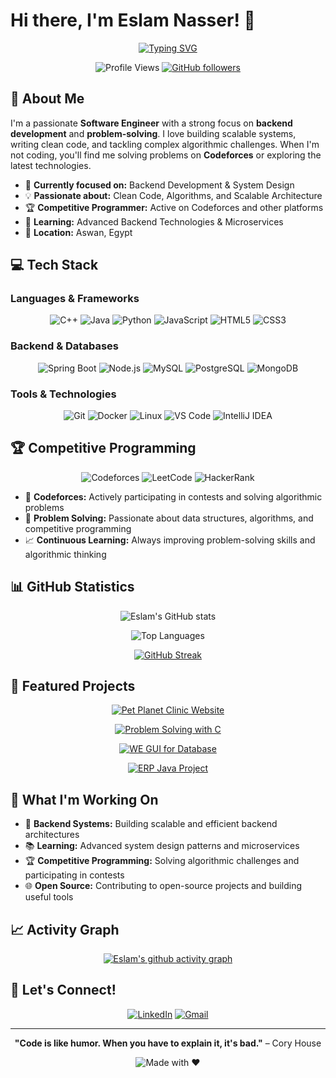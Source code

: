 # Hi there, I'm Eslam Nasser! 👋

<div align="center">
  
  [![Typing SVG](https://readme-typing-svg.herokuapp.com?font=Fira+Code&weight=600&size=28&pause=1000&color=36BCF7&center=true&vCenter=true&width=600&lines=Software+Engineer;Backend+Developer;Problem+Solver;Tech+Enthusiast)](https://git.io/typing-svg)
  
</div>

<div align="center">
  
  ![Profile Views](https://komarev.com/ghpvc/?username=eslamnaaser45&color=36BCF7&style=flat-square)
  [![GitHub followers](https://img.shields.io/github/followers/eslamnaaser45?label=Follow&style=social)](https://github.com/eslamnaaser45)
  
</div>

## 🚀 About Me

I'm a passionate **Software Engineer** with a strong focus on **backend development** and **problem-solving**. I love building scalable systems, writing clean code, and tackling complex algorithmic challenges. When I'm not coding, you'll find me solving problems on **Codeforces** or exploring the latest technologies.

- 🎯 **Currently focused on:** Backend Development & System Design
- 💡 **Passionate about:** Clean Code, Algorithms, and Scalable Architecture
- 🏆 **Competitive Programmer:** Active on Codeforces and other platforms
- 🌱 **Learning:** Advanced Backend Technologies & Microservices
- 📍 **Location:** Aswan, Egypt

## 💻 Tech Stack

### Languages & Frameworks
<div align="center">

![C++](https://img.shields.io/badge/C%2B%2B-00599C?style=for-the-badge&logo=c%2B%2B&logoColor=white)
![Java](https://img.shields.io/badge/Java-ED8B00?style=for-the-badge&logo=openjdk&logoColor=white)
![Python](https://img.shields.io/badge/Python-3776AB?style=for-the-badge&logo=python&logoColor=white)
![JavaScript](https://img.shields.io/badge/JavaScript-F7DF1E?style=for-the-badge&logo=javascript&logoColor=black)
![HTML5](https://img.shields.io/badge/HTML5-E34F26?style=for-the-badge&logo=html5&logoColor=white)
![CSS3](https://img.shields.io/badge/CSS3-1572B6?style=for-the-badge&logo=css3&logoColor=white)

</div>

### Backend & Databases
<div align="center">

![Spring Boot](https://img.shields.io/badge/Spring_Boot-6DB33F?style=for-the-badge&logo=spring-boot&logoColor=white)
![Node.js](https://img.shields.io/badge/Node.js-43853D?style=for-the-badge&logo=node.js&logoColor=white)
![MySQL](https://img.shields.io/badge/MySQL-00000F?style=for-the-badge&logo=mysql&logoColor=white)
![PostgreSQL](https://img.shields.io/badge/PostgreSQL-316192?style=for-the-badge&logo=postgresql&logoColor=white)
![MongoDB](https://img.shields.io/badge/MongoDB-4EA94B?style=for-the-badge&logo=mongodb&logoColor=white)

</div>

### Tools & Technologies
<div align="center">

![Git](https://img.shields.io/badge/Git-F05032?style=for-the-badge&logo=git&logoColor=white)
![Docker](https://img.shields.io/badge/Docker-2496ED?style=for-the-badge&logo=docker&logoColor=white)
![Linux](https://img.shields.io/badge/Linux-FCC624?style=for-the-badge&logo=linux&logoColor=black)
![VS Code](https://img.shields.io/badge/Visual_Studio_Code-0078D4?style=for-the-badge&logo=visual%20studio%20code&logoColor=white)
![IntelliJ IDEA](https://img.shields.io/badge/IntelliJ_IDEA-000000.svg?style=for-the-badge&logo=intellij-idea&logoColor=white)

</div>

## 🏆 Competitive Programming

<div align="center">
  
  ![Codeforces](https://img.shields.io/badge/Codeforces-445f9d?style=for-the-badge&logo=Codeforces&logoColor=white)
  ![LeetCode](https://img.shields.io/badge/LeetCode-000000?style=for-the-badge&logo=LeetCode&logoColor=#d16c06)
  ![HackerRank](https://img.shields.io/badge/-Hackerrank-2EC866?style=for-the-badge&logo=HackerRank&logoColor=white)
  
</div>

- 🎯 **Codeforces:** Actively participating in contests and solving algorithmic problems
- 💪 **Problem Solving:** Passionate about data structures, algorithms, and competitive programming
- 📈 **Continuous Learning:** Always improving problem-solving skills and algorithmic thinking

## 📊 GitHub Statistics

<div align="center">
  
  ![Eslam's GitHub stats](https://github-readme-stats.vercel.app/api?username=eslamnaaser45&show_icons=true&theme=tokyonight&hide_border=true&count_private=true)
  
  ![Top Languages](https://github-readme-stats.vercel.app/api/top-langs/?username=eslamnaaser45&layout=compact&theme=tokyonight&hide_border=true)
  
</div>

<div align="center">
  
  [![GitHub Streak](https://streak-stats.demolab.com/?user=eslamnaaser45&theme=tokyonight&hide_border=true)](https://git.io/streak-stats)
  
</div>

## 🚀 Featured Projects

<div align="center">

[![Pet Planet Clinic Website](https://github-readme-stats.vercel.app/api/pin/?username=eslamnaaser45&repo=pet-planet-clinic-website&theme=tokyonight&hide_border=true)](https://github.com/eslamnaaser45/pet-planet-clinic-website)

[![Problem Solving with C](https://github-readme-stats.vercel.app/api/pin/?username=eslamnaaser45&repo=problem-solving-with-c&theme=tokyonight&hide_border=true)](https://github.com/eslamnaaser45/problem-solving-with-c)

[![WE GUI for Database](https://github-readme-stats.vercel.app/api/pin/?username=eslamnaaser45&repo=WE-GUI-for-Database&theme=tokyonight&hide_border=true)](https://github.com/eslamnaaser45/WE-GUI-for-Database)

[![ERP Java Project](https://github-readme-stats.vercel.app/api/pin/?username=eslamnaaser45&repo=ERP-java-project&theme=tokyonight&hide_border=true)](https://github.com/eslamnaaser45/ERP-java-project)

</div>

## 🎯 What I'm Working On

- 🔧 **Backend Systems:** Building scalable and efficient backend architectures
- 📚 **Learning:** Advanced system design patterns and microservices
- 🏆 **Competitive Programming:** Solving algorithmic challenges and participating in contests
- 🌐 **Open Source:** Contributing to open-source projects and building useful tools

## 📈 Activity Graph

<div align="center">
  
  [![Eslam's github activity graph](https://github-readme-activity-graph.vercel.app/graph?username=eslamnaaser45&theme=tokyo-night&hide_border=true&area=true)](https://github.com/ashutosh00710/github-readme-activity-graph)
  
</div>

## 🤝 Let's Connect!

<div align="center">
  
  [![LinkedIn](https://img.shields.io/badge/LinkedIn-0077B5?style=for-the-badge&logo=linkedin&logoColor=white)](https://www.linkedin.com/in/eslam-nasser-06a4a023a/)
  [![Gmail](https://img.shields.io/badge/Gmail-D14836?style=for-the-badge&logo=gmail&logoColor=white)](mailto:nassereslam454@gmail.com)
  
</div>

---

<div align="center">
  
  **"Code is like humor. When you have to explain it, it's bad."** – Cory House
  
  ![Made with ❤️](https://img.shields.io/badge/Made%20with-❤️-red?style=for-the-badge)
  
</div>

